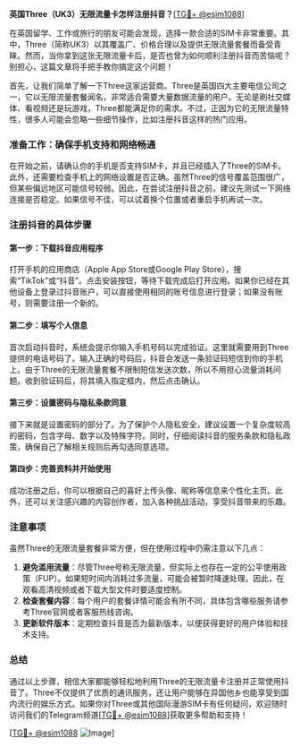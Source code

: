 **英国Three（UK3）无限流量卡怎样注册抖音？**[[TG💪+ @esim1088](https://t.me/s/esim1088)]

在英国留学、工作或旅行的朋友可能会发现，选择一款合适的SIM卡非常重要。其中，Three（简称UK3）以其覆盖广、价格合理以及提供无限流量套餐而备受青睐。然而，当你拿到这张无限流量卡后，是否也曾为如何顺利注册抖音而苦恼呢？别担心，这篇文章将手把手教你搞定这个问题！

首先，让我们简单了解一下Three这家运营商。Three是英国四大主要电信公司之一，它以无限流量套餐闻名，非常适合需要大量数据流量的用户。无论是刷社交媒体、看视频还是玩游戏，Three都能满足你的需求。不过，正因为它的无限流量特性，很多人可能会忽略一些细节操作，比如注册抖音这样的热门应用。

### 准备工作：确保手机支持和网络畅通

在开始之前，请确认你的手机是否支持SIM卡，并且已经插入了Three的SIM卡。此外，还需要检查手机上的网络设置是否正确。虽然Three的信号覆盖范围很广，但某些偏远地区可能信号较弱。因此，在尝试注册抖音之前，建议先测试一下网络连接是否稳定。如果信号不佳，可以试着换个位置或者重启手机再试一次。

### 注册抖音的具体步骤

#### 第一步：下载抖音应用程序

打开手机的应用商店（Apple App Store或Google Play Store），搜索“TikTok”或“抖音”。点击安装按钮，等待下载完成后打开应用。如果你已经在其他设备上登录过抖音账户，可以直接使用相同的账号信息进行登录；如果没有账号，则需要注册一个新的。

#### 第二步：填写个人信息

首次启动抖音时，系统会提示你输入手机号码以完成验证。这里就需要用到Three提供的电话号码了。输入正确的号码后，抖音会发送一条验证码短信到你的手机上。由于Three的无限流量套餐不限制短信发送次数，所以不用担心流量消耗问题。收到验证码后，将其填入指定框内，然后点击确认。

#### 第三步：设置密码与隐私条款同意

接下来就是设置密码的部分了。为了保护个人隐私安全，建议设置一个复杂度较高的密码，包含字母、数字以及特殊字符。同时，仔细阅读抖音的服务条款和隐私政策，确保自己了解相关规则后再勾选同意选项。

#### 第四步：完善资料并开始使用

成功注册之后，你可以根据自己的喜好上传头像、昵称等信息来个性化主页。此外，还可以关注感兴趣的内容创作者，加入各种挑战活动，享受抖音带来的乐趣。

### 注意事项

虽然Three的无限流量套餐非常方便，但在使用过程中仍需注意以下几点：

1. **避免滥用流量**：尽管Three号称无限流量，但实际上也存在一定的公平使用政策（FUP）。如果短时间内消耗过多流量，可能会被暂时降速处理。因此，在观看高清视频或者下载大型文件时要适度控制。
2. **检查套餐内容**：每个用户的套餐详情可能会有所不同，具体包含哪些服务请参考Three官网或者客服热线咨询。
3. **更新软件版本**：定期检查抖音是否为最新版本，以便获得更好的用户体验和技术支持。

### 总结

通过以上步骤，相信大家都能够轻松地利用Three的无限流量卡注册并正常使用抖音了。Three不仅提供了优质的通讯服务，还让用户能够在异国他乡也能享受到国内流行的娱乐方式。如果你对Three或其他国际漫游SIM卡有任何疑问，欢迎随时访问我们的Telegram频道[[TG💪+ @esim1088](https://t.me/s/esim1088)]获取更多帮助和支持！

[[TG💪+ @esim1088](https://t.me/s/esim1088) ![Image](https://i.postimg.cc/4NQfJmqS/Snipaste-2025-05-13-00-14-12.png)]